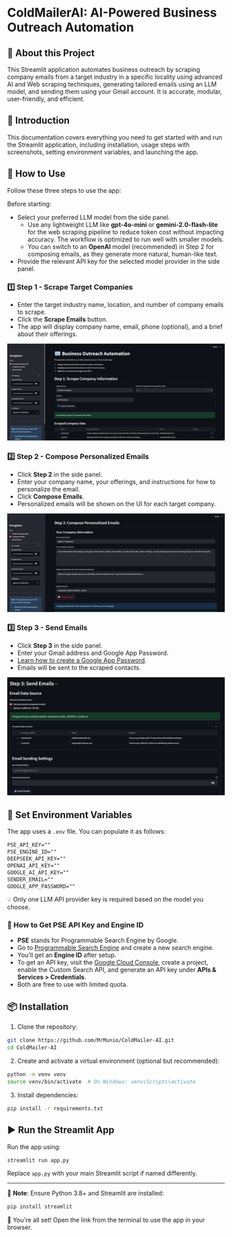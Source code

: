 # ColdMailerAI: AI-Powered Business Outreach Automation

## 📂 About this Project
This Streamlit application automates business outreach by scraping company emails from a target industry in a specific locality using advanced AI and Web scraping techniques, generating tailored emails using an LLM model, and sending them using your Gmail account. It is accurate, modular, user-friendly, and efficient.

## 📌 Introduction
This documentation covers everything you need to get started with and run the Streamlit application, including installation, usage steps with screenshots, setting environment variables, and launching the app.

## 🚀 How to Use
Follow these three steps to use the app:

Before starting:
- Select your preferred LLM model from the side panel.
    - Use any lightweight LLM like **gpt-4o-mini** or **gemini-2.0-flash-lite** for the web scraping pipeline to reduce token cost without impacting accuracy. The workflow is optimized to run well with smaller models.
    - You can switch to an **OpenAI** model (recommended) in Step 2 for composing emails, as they generate more natural, human-like text.
- Provide the relevant API key for the selected model provider in the side panel.

### 1️⃣ Step 1 - Scrape Target Companies
- Enter the target industry name, location, and number of company emails to scrape.
- Click the **Scrape Emails** button.
- The app will display company name, email, phone (optional), and a brief about their offerings.

![Step 1](documentation/coldmailer_AI_page_1.png)

### 2️⃣ Step 2 - Compose Personalized Emails
- Click **Step 2** in the side panel.
- Enter your company name, your offerings, and instructions for how to personalize the email.
- Click **Compose Emails**.
- Personalized emails will be shown on the UI for each target company.

![Step 2](documentation/coldmailer_AI_page_2.png)

### 3️⃣ Step 3 - Send Emails
- Click **Step 3** in the side panel.
- Enter your Gmail address and Google App Password.
- [Learn how to create a Google App Password](https://support.google.com/accounts/answer/185833?hl=en).
- Emails will be sent to the scraped contacts.

![Step 3](documentation/coldmailer_AI_page_3.png)

## 🔐 Set Environment Variables
The app uses a `.env` file. You can populate it as follows:

```env
PSE_API_KEY=""
PSE_ENGINE_ID=""
DEEPSEEK_API_KEY="" 
OPENAI_API_KEY=""
GOOGLE_AI_API_KEY=""
SENDER_EMAIL=""
GOOGLE_APP_PASSWORD=""
```

💡 Only one LLM API provider key is required based on the model you choose.

### 📌 How to Get PSE API Key and Engine ID
- **PSE** stands for Programmable Search Engine by Google.
- Go to [Programmable Search Engine](https://programmablesearchengine.google.com/about/) and create a new search engine.
- You’ll get an **Engine ID** after setup.
- To get an API key, visit the [Google Cloud Console](https://console.cloud.google.com/), create a project, enable the Custom Search API, and generate an API key under **APIs & Services > Credentials**.
- Both are free to use with limited quota.

## 📦 Installation
1. Clone the repository:
```bash
git clone https://github.com/MrMunio/ColdMailer-AI.git
cd ColdMailer-AI
```

2. Create and activate a virtual environment (optional but recommended):
```bash
python -m venv venv
source venv/bin/activate  # On Windows: venv\Scripts\activate
```

3. Install dependencies:
```bash
pip install -r requirements.txt
```

## ▶️ Run the Streamlit App
Run the app using:
```bash
streamlit run app.py
```

Replace `app.py` with your main Streamlit script if named differently.

---

📄 **Note**: Ensure Python 3.8+ and Streamlit are installed:
```bash
pip install streamlit
```

🎯 You're all set! Open the link from the terminal to use the app in your browser.

